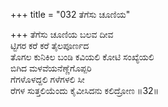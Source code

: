 +++
title = "032 ತೆಗೆಸು ಚೂಣಿಯ"

+++
ತೆಗೆಸು ಚೂಣಿಯ ಬಲವ ದೀವ  
ಟ್ಟಿಗರ ಕರೆ ಕರೆ ತೈಲಪೂರ್ಣದ  
ತೊಗಲ ಕುನಿಕಿಲ ಬಂಡಿ ಕವಿಯಲಿ ಕೋಟಿ ಸಂಖ್ಯೆಯಲಿ  
ಬಿಗಿದ ಮಳವೆಯನೆಣ್ಣೆಗೊಪ್ಪರಿ  
ಗೆಗಳೊಳದ್ದಲಿ ಗಳೆಗಳಲಿ ಸೀ  
ರೆಗಳ ಸುತ್ತಲಿಯೆಂದು ಕೈವೀಸಿದನು ಕಲಿದ್ರೋಣ    ॥32॥